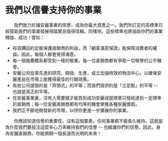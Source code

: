# 我們以信譽支持你的事業

  我們致力於讓安麗事業的信譽，成為你最大資產之一。我們所訂定的高標準已經幫助我們的事業發展得踏實且值得信賴。同樣地，這些標準也將協助你們的事業輝煌、成功！譬如：

* 存貨購回約定能保護直銷商的利益，而「顧客滿意保證」能保障消費者的權益。因此，每個人都會覺得滿意。
* 每一個推薦體系都受到一樣的敬重，每一位直銷商都有爭取一切榮譽的公平機會。
* 安麗公司從事先進的研究、開發、生產，成立加強時效的物流中心，以確保安麗產品在市場上能獲得最佳的行銷效果。
* 有些公司提倡的是「齊頭式」的平等；而我們提供的是「立足點」的平等 -- 也就是真正的平等。
* 在安麗事業裏，沒有人需要錢才能買到成功安麗成就襟章只發給達到一定標準的直銷商；每一位安麗直銷商都有均等的機會榮獲各種安麗獎銜。
* 我們正不斷地開發新的市場，以供你更進一步擴展你的事業。

  你應該知道信譽的重要性。沒有這個要素，任何事業都不能長久維持。這就是為什麼我們要投注這麼多心力來維持我們的信譽 -- 也維護你們的信譽。因此，身為安麗直銷商，你能預期一個長遠而光明的未來！
